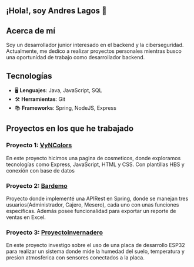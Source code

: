 ## ¡Hola!, soy Andres Lagos 👋

## Acerca de mí

Soy un desarrollador junior interesado en el backend y la ciberseguridad. Actualmente, me dedico a realizar proyectos personales mientras busco una oportunidad de trabajo como desarrollador backend.

## Tecnologías

- 🖥️ **Lenguajes**: Java, JavaScript, SQL
- 🛠️ **Herramientas**: Git
- 📚 **Frameworks**: Spring, NodeJS, Express


## Proyectos en los que he trabajado
### Proyecto 1: [VyNColors](https://github.com/andreslagos25/vyncolors)
En este proyecto hicimos una pagina de cosmeticos, donde exploramos tecnologías como Express, JavaScript, HTML y CSS. Con plantillas HBS y conexión con base de datos

### Proyecto 2: [Bardemo](https://github.com/Nicolas2508Ca/bardemo)
Proyecto donde implementé una APIRest en Spring, donde se manejan tres usuarios(Administrador, Cajero, Mesero), cada uno con unas funciones especificas. Además posee
funcionalidad para exportar un reporte de ventas en Excel.

### Proyecto 3: [ProyectoInvernadero](https://github.com/andreslagos25/proyectoInvernadero)
En este proyecto investigo sobre el uso de una placa de desarrollo ESP32 para realizar un sistema donde mide la humedad del suelo, temperatura y presion atmosferica
con sensores conectados a la placa.

